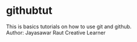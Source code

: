 # githubtut
This is basics tutorials on how to use git and github.
<br>
Author: Jayasawar Raut
Creative Learner
